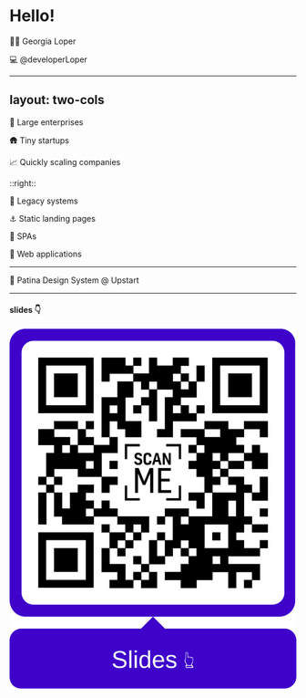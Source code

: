  # Hello! 

 🙋‍♀️ Georgia Loper

 💻 @developerLoper 

 <!-- But first, quick intro -->

---
layout: two-cols
---

 🏢 Large enterprises 

 🛖 Tiny startups 

 📈 Quickly scaling companies

::right::

 🦖 Legacy systems

 ⚓️ Static landing pages

 🧮 SPAs

 💪 Web applications

---

🗽 Patina Design System @ Upstart

---

#### slides 👇

<img src="/assets/qr-code.svg" />

<!--

Quick housekeeping item. This will be the only picture of slides you need to take today. All the slides from this presentation are up here at this link, as well as a little demo application where the code examples you'll see today are pulled from.

I'll have this QR up again on the last slide

-->